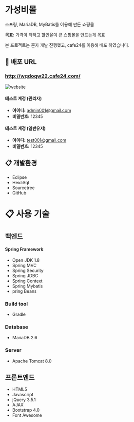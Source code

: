 # 가성비몰
스프링, MariaDB, MyBatis를 이용해 만든 쇼핑몰

**목표:** 가격이 착하고 할인율이 큰 쇼핑몰을 만드는게 목표

본 프로젝트는 혼자 개발 진행했고, cafe24를 이용해 배포 하였습니다.

## :link: 배포 URL
### http://wqdoqw22.cafe24.com/


![website](https://user-images.githubusercontent.com/20630599/103749283-aa4d6b80-5048-11eb-8972-4eb394aa7d67.PNG)


#### **테스트 계정 (관리자)**
* **아이디:** admin001@gmail.com
* **비밀번호:** 12345
#### **테스트 계정 (일반유저)**
* **아이디:** test001@gmail.com
* **비밀번호:** 12345


## :clipboard: 개발환경
* Eclipse
* HeidiSql
* Sourcetree
* GitHub
# :clipboard: 사용 기술
## 백엔드
#### Spring Framework
* Open JDK 1.8
* Spring MVC
* Spring Security
* Spring JDBC
* Spring Context
* Spring Mybatis
* pring Beans

### Build tool
* Gradle

### Database
* MariaDB 2.6

### Server
* Apache Tomcat 8.0

## 프론트엔드
* HTML5
* Javascript
* jQuery 3.5.1
* AJAX
* Bootstrap 4.0
* Font Awesome



